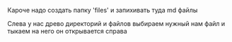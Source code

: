 Кароче надо создать папку 'files' и запихивать туда md файлы

Слева у нас древо директорий и файлов выбираем нужный нам файл и тыкаем на него он открывается справа
